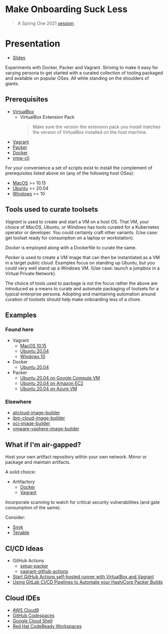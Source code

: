 # Make Onboarding Suck Less

> A Spring One 2021 [session](https://springone.io/2021/sessions/making-onboarding-suck-less).

# Presentation

* [Slides](Making-Onboarding-Suck-Less.pdf)

Experiments with Docker, Packer and Vagrant. Striving to make it easy for varying persona to get started with a curated collection of tooling packaged and available on popular OSes.  All while standing on the shoulders of giants.


## Prerequisites

* [VirtualBox](https://www.virtualbox.org/wiki/Download_Old_Builds_6_1)
  * VirtualBox Extension Pack
    > Make sure the version the extension pack you install matches the version of VirtualBox installed on the host machine.
* [Vagrant](https://www.vagrantup.com/downloads)
* [Packer](https://www.packer.io/downloads)
* [Docker](https://docs.docker.com/get-docker/)
* [vmw-cli](https://github.com/apnex/vmw-cli)

For your convenience a set of scripts exist to install the complement of prerequisites listed above on (any of the following host OSes):

* [MacOS](scripts/install-prereqs-macos.sh) >= 10.15
* [Ubuntu](scripts/install-prereqs-linux.sh) >= 20.04
* [Windows](scripts/install-prereqs-windows.ps1) >= 10


## Tools used to curate toolsets

_Vagrant_ is used to create and start a VM on a host OS. That VM, your choice of _MacOS_, _Ubuntu_, or _Windows_ has tools curated for a Kubernetes operator or developer.  You could certainly craft other variants.  (Use case: get toolset ready for consumption on a laptop or workstation).

_Docker_ is employed along with a Dockerfile to curate the same.

_Packer_ is used to create a VM image that can then be instantiated as a VM in a target public cloud. Examples focus on standing up Ubuntu, but you could very well stand up a Windows VM. (Use case: launch a jumpbox in a Virtual Private Network).

The choice of tools used to package is not the focus rather the above are introduced as a means to curate and automate packaging of toolsets for a typical enterprise persona.  Adopting and maintaining automation around curation of toolsets should help make onboarding less of a chore.


## Examples

### Found here

* Vagrant
  * [MacOS 10.15](vagrant/macos/10_15)
  * [Ubuntu 20.04](vagrant/ubuntu/20_04)
  * [Windows 10](vagrant/windows/10)
* Docker
  * [Ubuntu 20.04](docker/README.md)
* Packer
  * [Ubuntu 20.04 on Google Compute VM](packer/google/ubuntu/20_04)
  * [Ubuntu 20.04 on Amazon EC2](packer/aws/ubuntu/20_04)
  * [Ubuntu 20.04 on Azure VM](packer/azure/ubuntu/20_04)

### Elsewhere

* [alicloud-image-builder](https://alibabacloud-howto.github.io/devops/tutorials/devops_for_small_to_medium_web_applications/part_04_continuous_delivery.html)
* [ibm-cloud-image-builder](https://github.com/IBM-Cloud/ibmcloud-image-builder)
* [oci-image-builder](https://github.com/oracle-quickstart/oci-byo-image)
* [vmware-vsphere-image-builder](https://github.com/allthingsclowd/packer-vsphere-iso-example)


## What if I'm air-gapped?

Host your own artifact repository within your own network. Mirror or package and maintain artifacts.

A solid choice:

* Artifactory
  * [Docker](https://www.jfrog.com/confluence/display/JFROG/Docker+Registry)
  * [Vagrant](https://www.jfrog.com/confluence/display/JFROG/Vagrant+Repositories)

Incorporate scanning to watch for critical security vulnerabilities (and gate consumption of the same).

Consider:

* [Snyk](https://snyk.io/product/container-vulnerability-management/)
* [Tenable](https://www.tenable.com/)


## CI/CD Ideas

* GitHub Actions
  * [setup-packer](https://github.com/marketplace/actions/setup-packer)
  * [vagrant-github-actions](https://github.com/jonashackt/vagrant-github-actions)
* [Start GitHub Actions self-hosted runner with VirtualBox and Vagrant ](https://dev.to/peaceiris/start-github-actions-self-hosted-runner-with-virtualbox-and-vagrant-49ei)
* [Using GitLab CI/CD Pipelines to Automate your HashiCorp Packer Builds](https://virtualhobbit.com/2020/05/05/using-gitlab-ci-cd-pipelines-to-automate-your-hashicorp-packer-builds/)


## Cloud IDEs

* [AWS Cloud9](https://aws.amazon.com/cloud9/)
* [GitHub Codespaces](https://github.com/features/codespaces)
* [Google Cloud Shell](https://cloud.google.com/shell)
* [Red Hat CodeReady Workspaces](https://developers.redhat.com/products/codeready-workspaces/overview)
